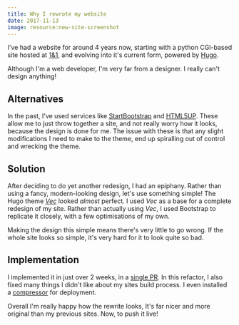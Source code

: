```yaml
---
title: Why I rewrote my website
date: 2017-11-13
image: resource:new-site-screenshot
---
```


I've had a website for around 4 years now, starting with a python CGI-based site hosted at [1&1](https://www.1and1.co.uk/), and evolving into it's current form, powered by [Hugo](https://gohugo.io/).

Although I'm a web developer, I'm very far from a designer. I really can't design anything!

## Alternatives
In the past, I've used services like [StartBootstrap](https://startbootstrap.com/) and [HTML5UP](https://html5up.net/). These allow me to just throw together a site, and not really worry how it looks, because the design is done for me. The issue with these is that any slight modifications I need to make to the theme, end up spiralling out of control and wrecking the theme.

## Solution
After deciding to do yet another redesign, I had an epiphany. Rather than using a fancy, modern-looking design, let's use something simple! The Hugo theme [_Vec_](https://themes.gohugo.io/hugo-theme-vec/) looked _almost_ perfect. I used _Vec_ as a base for a complete redesign of my site. Rather than actually using _Vec_, I used Bootstrap to replicate it closely, with a few optimisations of my own.

Making the design this simple means there's very little to go wrong. If the whole site looks so simple, it's very hard for it to look quite so bad.

## Implementation
I implemented it in just over 2 weeks, in a [single PR](https://github.com/RealOrangeOne/theorangeone.net/pull/1). In this refactor, I also fixed many things I didn't like about my sites build process. I even installed a [compressor](https://github.com/gschier/speedpack) for deployment.

Overall I'm really happy how the rewrite looks, It's far nicer and more original than my previous sites. Now, to push it live!
